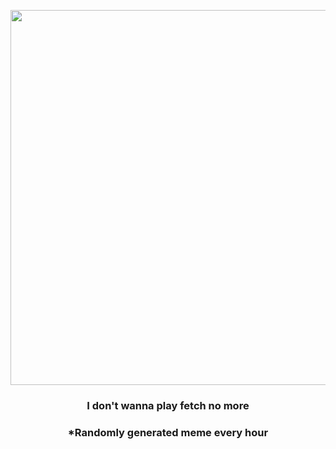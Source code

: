<p align="center">
        <img src="https://i.redd.it/3pa9pd1kk0q91.jpg" width="600" height="600">
        </p>
        <h3 align="center">I don't wanna play fetch no more</h3>
        <h3 align="center">*Randomly generated meme every hour</h3>
    